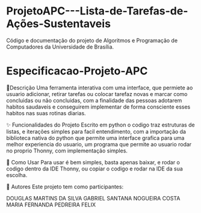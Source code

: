# ProjetoAPC---Lista-de-Tarefas-de-Ações-Sustentaveis
Código e documentação do projeto de Algoritmos e Programação de Computadores da Universidade de Brasília.
# Especificacao-Projeto-APC
📖Descrição
Uma ferramenta interativa com uma interface, que permiete ao usuario adicionar, retirar tarefas ou colocar tarefaz novas e marcar como concluidas ou não concluidas, com a finalidade das pessoas adotarem habitos saudaveis e conseguirem implementar de forma consciente esses habitos nas suas rotinas diarias.

✨ Funcionalidades do Projeto
Escrito em python o codigo traz estruturas de listas, e iterações simples para facil entendimento, com a importação da biblioteca nativa do python que permite uma interface grafica para uma melhor experiencia do usuario, um programa que permite ao usuario rodar no proprio Thonny, com implementação simples.

🚀 Como Usar
Para usar é bem simples, basta apenas baixar, e rodar o codigo dentro da IDE Thonny, ou copiar o codigo e rodar na IDE da sua escolha.

👥 Autores
Este projeto tem como participantes:

DOUGLAS MARTINS DA SILVA
GABRIEL SANTANA NOGUEIRA COSTA
MARIA FERNANDA PEDREIRA FELIX 
